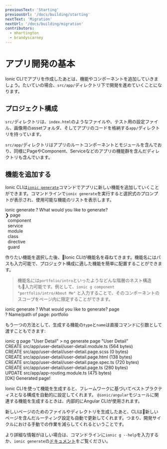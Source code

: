 ```yaml
---
previousText: 'Starting'
previousUrl: '/docs/building/starting'
nextText: 'Migration'
nextUrl: '/docs/building/migration'
contributors:
  - mhartington
  - brandyscarney
---
```


# アプリ開発の基本

Ionic CLIでアプリを作成したあとは、機能やコンポーネントを追加していきましょう。たいていの場合、`src/app/`ディレクトリ下で開発を進めていくことになります。

## プロジェクト構成

<file-tree>
    <file-tree-directory name="src">
        <file-tree-directory name="app" collapsed></file-tree-directory>
        <file-tree-directory name="assets" collapsed></file-tree-directory>
        <file-tree-directory name="environments" collapsed></file-tree-directory>
        <file-tree-directory name="theme" collapsed></file-tree-directory>
        <file-tree-file name="global.scss"></file-tree-file>
        <file-tree-file name="index.html"></file-tree-file>
        <file-tree-file name="main.ts"></file-tree-file>
        <file-tree-file name="polyfills.ts"></file-tree-file>
        <file-tree-file name="test.ts"></file-tree-file>
        <file-tree-file name="zone-flags.ts"></file-tree-file>
    </file-tree-directory>
</file-tree>

`src/`ディレクトリは、`index.html`のようなファイルや、テスト用の設定ファイル、画像用のassetフォルダ、そしてアプリのコードを格納する`app/`ディレクトリを持っています。

<file-tree>
    <file-tree-directory name="src">
        <file-tree-directory name="app">
            <file-tree-file name="app-routing.module.ts"></file-tree-file>
            <file-tree-file name="app.component.html"></file-tree-file>
            <file-tree-file name="app.component.spec.ts"></file-tree-file>
            <file-tree-file name="app.component.ts"></file-tree-file>
            <file-tree-file name="app.module.ts"></file-tree-file>
        </file-tree-directory>
    </file-tree-directory>
</file-tree>

`src/app/`ディレクトリはアプリのルートコンポーネントとモジュールを含んでおり、同様にPageやComponent、Serviceなどのアプリの機能群を含んだディレクトリも含んでいます。

## 機能を追加する

Ionic CLIは[`ionic generate`](/docs/cli/generate)コマンドでアプリに新しい機能を追加していくことができます。コマンドラインで`ionic generate`を実行すると選択式のプロンプトが表示され、使用可能な機能のリストを表示します。

<command-line>
    <command-prompt>ionic generate</command-prompt>
    <command-output>
        <span class="green">?</span> <span class="bold">What would you like to generate?</span>
        <br />
        <span class="cyan bold">❯ page</span>
        <br />
        &nbsp;&nbsp;component
        <br />
        &nbsp;&nbsp;service
        <br />
        &nbsp;&nbsp;module
        <br />
        &nbsp;&nbsp;class
        <br />
        &nbsp;&nbsp;directive
        <br />
        &nbsp;&nbsp;guard
    </command-output>
</command-line>

作りたい機能を選択した後、Ionic CLIが機能名を尋ねてきます。機能名にはパスも入力可能で、プロジェクト構成に適した機能を簡単に配置することができます。

> 機能名には`portfolio/intro`といったようなどんな階層のネスト構造も入力可能です。例として、`ionic g component "portfolio/intro/About Me"` と入力することで、そのコンポーネントのスコープをページ内に限定することができます。

<command-line>
    <command-prompt>ionic generate</command-prompt>
    <command-output>
        <span class="green">?</span> <span class="bold">What would you like to generate? <span class="cyan">page</span></span>
        <br />
        <span class="green">?</span> <span class="bold">Name/path of <span class="cyan">page</span>:</span> portfolio
    </command-output>
    <command-cursor blink></command-cursor>
</command-line>

もう一つの方法として、生成する機能の`type`と`name`は直接コマンドに引数として渡すこともできます:

<command-line>
    <command-prompt>ionic g page "User Detail"</command-prompt>
    <command-output>
        &gt; <span class="cyan">ng generate page "User Detail"</span>
        <br />
        <span class="green">CREATE</span> src/app/user-detail/user-detail.module.ts (564 bytes)
        <br />
        <span class="green">CREATE</span> src/app/user-detail/user-detail.page.scss (0 bytes)
        <br />
        <span class="green">CREATE</span> src/app/user-detail/user-detail.page.html (138 bytes)
        <br />
        <span class="green">CREATE</span> src/app/user-detail/user-detail.page.spec.ts (720 bytes)
        <br />
        <span class="green">CREATE</span> src/app/user-detail/user-detail.page.ts (280 bytes)
        <br />
        <span class="bold">UPDATE</span> src/app/app-routing.module.ts (475 bytes)
        <br />
        [<span class="green bold">OK</span>] Generated page!
    </command-output>
</command-line>

Ionic CLIを使って機能を生成すると、フレームワークに基づいてベストプラクティスとなる構成を自動的に設定してくれます。 `@ionic/angular`モジュールに関連する機能を生成するときは、内部的にAngular CLIが使用されます。

新しいページのためのファイルやディレクトリを生成したあと、CLIは新しいページを含んだルーティング設定も自動で更新してくれます。つまり、開発サイクルにおける手動での作業を減らしてくれるということです。

より詳細な情報がほしい場合は、コマンドラインに`ionic g --help`を入力するか、`ionic generate`の[ドキュメント](/docs/cli/generate)をご覧ください。
